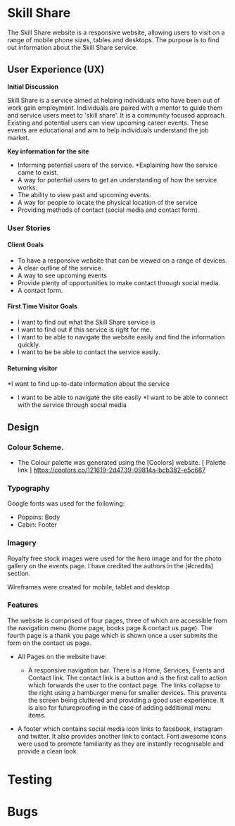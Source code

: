 

# Skill Share

The Skill Share website is a responsive website, allowing users to visit on a range of mobile phone sizes, tables and desktops. The purpose is to find out information about the Skill Share service.

## User Experience (UX)
**Initial Discussion**


Skill Share is a service aimed at helping individuals who have been out of work gain employment. Individuals are paired with a mentor to guide them and service users meet to 'skill share'. It is a community focused approach.
Existing and potential users can view upcoming career events. These events are educational and aim to help individuals understand the job market.

**Key information for the site**

* Informing potential users of the service.
*Explaining how the service came to exist.
* A way for potential users to get an understanding of how the service works.
* The ability to view past and upcoming events.
* A way for people to locate the physical location of the service
* Providing methods of contact (social media and contact form).

### User Stories

#### Client Goals
* To have a responsive website that can be viewed on a range of devices.
* A clear outline of the service.
* A way to see upcoming events
* Provide plenty of opportunities to make contact through social media.
* A contact form.

#### First Time Visitor Goals
* I want to find out what the Skill Share service is
* I want to find out if this service is right for me.
* I want to be able to navigate the website easily and find the information quickly.
* I want to be be able to contact the service easily. 

#### Returning visitor
*I want to find up-to-date information about the service
* I want to be able to navigate the site easily
*I want to be able to connect with the service through social media


## Design

### Colour Scheme.
* The Colour palette was generated using the [Coolors] website. [ Palette link ]
https://coolors.co/121619-2d4739-09814a-bcb382-e5c687

### Typography
Google fonts was used for the following:

* Poppins: Body
* Cabin: Footer

### Imagery
Royalty free stock images were used for the hero image and for the photo gallery on the events page. I have credited the authors in the (#credits) section.

Wireframes were created for mobile, tablet and desktop
### Features

The website is comprised of four pages, three of which are accessible from the navigation menu (home page, books page & contact us page). The fourth page is a thank you page which is shown once a user submits the form on the contact us page.

* All Pages on the website have:

  * A responsive navigation bar. There is a Home, Services, Events and Contact link. The contact link is a button and is the first call to action which forwards the user to the contact page. The links collapse to the right using a hamburger menu for smaller devices. 
This prevents the screen being cluttered and providing a good user experience. It is also for futureproofing in the case of adding additional menu items. 
* A footer which contains social media icon links to facebook, instagram and twitter. It also provides another link to contact. Font awesome icons were used to promote familiarity as they are instantly recognisable and provide a clean look. 

# Testing

# Bugs